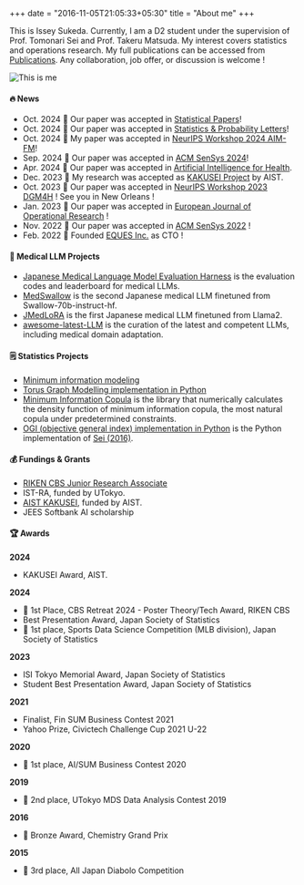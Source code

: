 +++
date = "2016-11-05T21:05:33+05:30"
title = "About me"
+++


This is Issey Sukeda. Currently, I am a D2 student under the supervision of Prof. Tomonari Sei and Prof. Takeru Matsuda.
My interest covers statistics and operations research.
My full publications can be accessed from [Publications](https://stardust-coder.github.io/myportfolio/page/publication/).
Any collaboration, job offer, or discussion is welcome !

![This is me][1]

#### 🔥 News
* Oct. 2024 🎉 Our paper was accepted in [Statistical Papers](https://arxiv.org/abs/2306.01604)!
* Oct. 2024 🎉 Our paper was accepted in [Statistics & Probability Letters](https://www.sciencedirect.com/science/article/pii/S016771522400258X?via%3Dihub)!
* Oct. 2024 🎉 My paper was accepted in [NeurIPS Workshop 2024 AIM-FM](https://arxiv.org/pdf/2409.11783)!
* Sep. 2024 🎉 Our paper was accepted in [ACM SenSys 2024](https://dl.acm.org/doi/10.1145/3666025.3699369)!
* Apr. 2024 🎉 Our paper was accepted in [Artificial Intelligence for Health](https://accscience.com/journal/AIH/articles/online_first/1381).
* Dec. 2023 🎉 My research was accepted as [KAKUSEI Project](https://www.aist.go.jp/aist_j/news/au20231208.html) by AIST.
* Oct. 2023 🎉 Our paper was accepted in [NeurIPS Workshop 2023 DGM4H](https://sites.google.com/ethz.ch/dgm4h-neurips2023/home) ! See you in New Orleans !
* Jan. 2023 🎉 Our paper was accepted in [European Journal of Operational Research](https://www.sciencedirect.com/science/article/pii/S037722172300111X) ! 
* Nov. 2022 🎉 Our paper was accepted in [ACM SenSys 2022](https://dl.acm.org/doi/10.1145/3560905.3568097) ! 
* Feb. 2022 💪 Founded [EQUES Inc.](https://www.eques.co.jp) as CTO ! 

#### 🏥 Medical LLM Projects
* [Japanese Medical Language Model Evaluation Harness](https://github.com/stardust-coder/japanese-lm-med-harness) is the evaluation codes and leaderboard for medical LLMs.
* [MedSwallow](https://huggingface.co/AIgroup-CVM-utokyohospital/MedSwallow-70b) is the second Japanese medical LLM finetuned from Swallow-70b-instruct-hf.
* [JMedLoRA](https://huggingface.co/AIgroup-CVM-utokyohospital/llama2-jmedlora-3000) is the first Japanese medical LLM finetuned from Llama2.
* [awesome-latest-LLM](https://github.com/stardust-coder/awesome-latest-LLM) is the curation of the latest and competent LLMs, including medical domain adaptation.

#### 🗒 Statistics Projects
* [Minimum information modeling]()
* [Torus Graph Modelling implementation in Python](https://github.com/stardust-coder/torus_graph_modelling)
* [Minimum Information Copula](https://github.com/stardust-coder/minimum-information-copula) is the library that numerically calculates the density function of minimum information copula, the most natural copula under predetermined constraints. 
* [OGI (objective general index) implementation in Python](https://github.com/stardust-coder/objective-general-index) is the Python implementation of [Sei (2016)](https://www.sciencedirect.com/science/article/pii/S0047259X16000269).

#### 💰 Fundings & Grants

* [RIKEN CBS Junior Research Associate](https://www.riken.jp/careers/programs/jra/)
* IST-RA, funded by UTokyo.
* [AIST KAKUSEI]((https://www.aist.go.jp/aist_j/news/au20231208.html)), funded by AIST.
* JEES Softbank AI scholarship

#### 🏆 Awards

**2024**
* KAKUSEI Award, AIST.

**2024**
* 🥇 1st Place, CBS Retreat 2024 - Poster Theory/Tech Award, RIKEN CBS
* Best Presentation Award, Japan Society of Statistics
* 🥇 1st place, Sports Data Science Competition (MLB division), Japan Society of Statistics

**2023**
* ISI Tokyo Memorial Award, Japan Society of Statistics
* Student Best Presentation Award, Japan Society of Statistics

**2021**
* Finalist, Fin SUM Business Contest 2021
* Yahoo Prize, Civictech Challenge Cup 2021 U-22

**2020**
* 🥇 1st place, AI/SUM Business Contest 2020

**2019**  
* 🥈 2nd place, UTokyo MDS Data Analysis Contest 2019

**2016**
* 🥉 Bronze Award, Chemistry Grand Prix

**2015**
* 🥉 3rd place, All Japan Diabolo Competition


<!-- 
#### Other Activities
* [UTokyo MOCHA](https://mocha.t.u-tokyo.ac.jp) project
* Naminige project @Code for Japan
    - a digital hazardmap
* [For Earth](https://forearthut.com)
    - a student association of SDGs
* [Ignite Your Ambition](https://ignite-your-ambition.com), Sony × UTokyo
* [Entrepreneur Quest](https://weblab.t.u-tokyo.ac.jp/kigyoquest/), UTokyo Matsuo Lab.
* [kehai](https://shibuya-qws.com/project/kehai) project, SHIBUYA QWS 
* [UTokyo Global Leader Program](https://www.glp.u-tokyo.ac.jp)
* [UTokyo Trilingual Project](http://www.cgcs.c.u-tokyo.ac.jp/tlp/)
* On-Campus Job, UTokyo Information Science and Technology
    - Hosted a debate session.
* UTokyo Real Data Analysis Competition
    - Worked on time series data analysis.
* Summer Foundation Program, Hongo Techgarage
    - Worked on development of an EMG device.
* U-23 Summit
* UTokyo Summer Internship Program in [Morita Lab.](http://www.hsd.k.u-tokyo.ac.jp/contents/member.html)
    - Developed a piezoelectrical device.
* 中華圏留学生交流団体Pandadon -->


[1]: /img/me.png